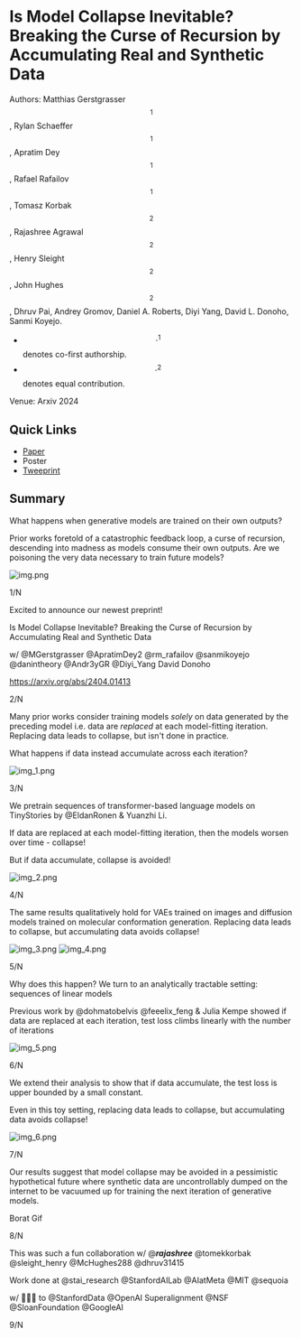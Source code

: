 # Is Model Collapse Inevitable? Breaking the Curse of Recursion by Accumulating Real and Synthetic Data

Authors: Matthias Gerstgrasser$$^1$$, Rylan Schaeffer$$^1$$, Apratim Dey$$^1$$, Rafael Rafailov$$^1$$, Tomasz Korbak$$^2$$, Rajashree Agrawal$$^2$$, Henry Sleight$$^2$$, John Hughes$$^2$$, Dhruv Pai, Andrey Gromov, Daniel A. Roberts, Diyi Yang, David L. Donoho, Sanmi Koyejo.

- $$\cdot^{1}$$ denotes co-first authorship.
- $$\cdot^{2}$$ denotes equal contribution.


Venue: Arxiv 2024

## Quick Links

- [Paper](paper.pdf)
- Poster
- [Tweeprint]()

## Summary

What happens when generative models are trained on their own outputs?

Prior works foretold of a catastrophic feedback loop, a curse of recursion, descending into madness as models consume their own outputs. Are we poisoning the very data necessary to train future models?

![img.png](img.png)

1/N

Excited to announce our newest preprint!

Is Model Collapse Inevitable? Breaking the Curse of
Recursion by Accumulating Real and Synthetic Data

w/ @MGerstgrasser @ApratimDey2 @rm_rafailov @sanmikoyejo @danintheory @Andr3yGR @Diyi_Yang David Donoho

https://arxiv.org/abs/2404.01413

2/N

Many prior works consider training models *solely* on data generated by the preceding model i.e. data are *replaced* at each model-fitting iteration. Replacing data leads to collapse, but isn't done in practice.

What happens if data instead accumulate across each iteration?

![img_1.png](img_1.png)

3/N

We pretrain sequences of transformer-based language models on TinyStories by @EldanRonen & Yuanzhi Li.

If data are replaced at each model-fitting iteration, then the models worsen over time - collapse!

But if data accumulate, collapse is avoided!

![img_2.png](img_2.png)

4/N

The same results qualitatively hold for VAEs trained on images and diffusion models trained on molecular conformation generation.
Replacing data leads to collapse, but accumulating data avoids collapse!

![img_3.png](img_3.png)
![img_4.png](img_4.png)

5/N

Why does this happen? We turn to an analytically tractable setting: sequences of linear models

Previous work by @dohmatobelvis @feeelix_feng & Julia Kempe showed if data are replaced at each iteration, test loss climbs linearly with the number of iterations

![img_5.png](img_5.png)

6/N

We extend their analysis to show that if data accumulate, the test loss is upper bounded by a small constant.

Even in this toy setting, replacing data leads to collapse, but accumulating data avoids collapse!

![img_6.png](img_6.png)

7/N

Our results suggest that model collapse may be avoided in a pessimistic hypothetical future where synthetic data are uncontrollably dumped on the internet to be vacuumed up for training the next iteration of generative models.

Borat Gif

8/N

This was such a fun collaboration w/ @___rajashree___ @tomekkorbak @sleight_henry @McHughes288 @dhruv31415

Work done at @stai_research @StanfordAILab @AIatMeta @MIT @sequoia

w/ 🙏🙏🙏 to @StanfordData @OpenAI Superalignment @NSF @SloanFoundation @GoogleAI

9/N